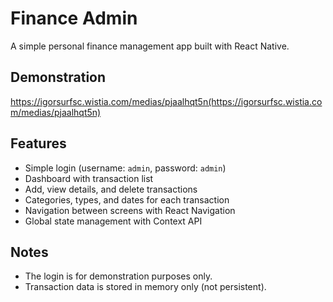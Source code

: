 # Finance Admin

A simple personal finance management app built with React Native.

## Demonstration
https://igorsurfsc.wistia.com/medias/pjaalhqt5n(https://igorsurfsc.wistia.com/medias/pjaalhqt5n)

## Features

- Simple login (username: `admin`, password: `admin`)
- Dashboard with transaction list
- Add, view details, and delete transactions
- Categories, types, and dates for each transaction
- Navigation between screens with React Navigation
- Global state management with Context API

## Notes

- The login is for demonstration purposes only.
- Transaction data is stored in memory only (not persistent).
